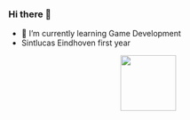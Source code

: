### Hi there 👋

- 🌱 I’m currently learning Game Development
-  Sintlucas Eindhoven first year

<div id="header" align="center">
  <img src="https://tenor.com/view/rat-spinning-horizontally-gif-25424411" width="100"/>
</div>
